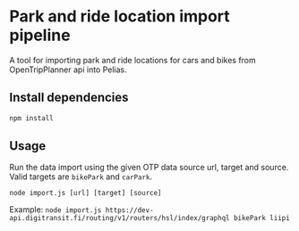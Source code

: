 # Park and ride location import pipeline

A tool for importing park and ride locations for cars and bikes from OpenTripPlanner api into Pelias.

## Install dependencies

```bash
npm install
```

## Usage

Run the data import using the given OTP data source url, target and source. Valid targets are `bikePark` and `carPark`.

`node import.js [url] [target] [source]`

Example: 
`node import.js https://dev-api.digitransit.fi/routing/v1/routers/hsl/index/graphql bikePark liipi`
